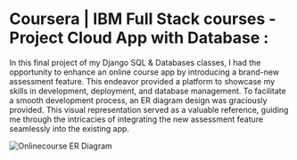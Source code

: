 # Coursera | IBM Full Stack courses - Project Cloud App with Database :

In this final project of my Django SQL & Databases classes, I had the opportunity to enhance an online course app by introducing a brand-new assessment feature. This endeavor provided a platform to showcase my skills in development, deployment, and database management. To facilitate a smooth development process, an ER diagram design was graciously provided. This visual representation served as a valuable reference, guiding me through the intricacies of integrating the new assessment feature seamlessly into the existing app.


![Onlinecourse ER Diagram](https://github.com/ibm-developer-skills-network/final-cloud-app-with-database/blob/master/static/media/course_images/onlinecourse_app_er.png)
